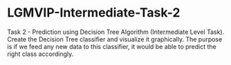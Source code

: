# LGMVIP-Intermediate-Task-2
 Task 2 - Prediction using Decision Tree Algorithm (Intermediate Level Task).
 Create the Decision Tree classifier and visualize it graphically. The purpose is if we feed any new data to this classifier, it would be able to predict the right class accordingly.
